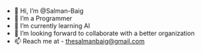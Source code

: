 - 👋 Hi, I’m @Salman-Baig
- 👀 I’m a Programmer
- 🌱 I’m currently learning AI
- 💞️ I’m looking forward to collaborate with a better organization
- 📫 Reach me at - thesalmanbaig@gmail.com

<!---
Salman-Ulla-Baig/Salman-Ulla-Baig is a ✨ special ✨ repository because its `README.md` (this file) appears on your GitHub profile.
You can click the Preview link to take a look at your changes.
--->
